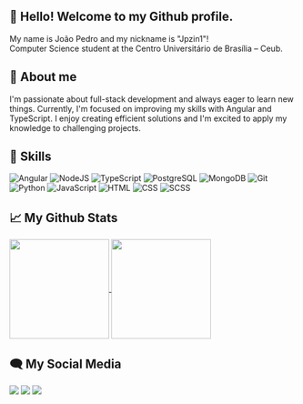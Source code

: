 ## 👋 Hello! Welcome to my Github profile.
 My name is João Pedro and my nickname is "Jpzin1"! <br>
 Computer Science student at the Centro Universitário de Brasília – Ceub.

## 🚀 About me 

I'm passionate about full-stack development and always eager to learn new things. Currently, I'm focused on improving my skills with Angular and TypeScript. I enjoy creating efficient solutions and I'm excited to apply my knowledge to challenging projects.

## 🧠 Skills

![Angular](https://img.shields.io/badge/angular-DD0031?style=for-the-badge&logo=angular&logoColor=white) ![NodeJS](https://img.shields.io/badge/node.js-6DA55F?style=for-the-badge&logo=node.js&logoColor=white) ![TypeScript](https://img.shields.io/badge/typescript-3178c6?style=for-the-badge&logo=typescript&logoColor=white)  ![PostgreSQL](https://img.shields.io/badge/postgreSQL-023e8a.svg?style=for-the-badge&logo=postgresql&logoColor=white) ![MongoDB](https://img.shields.io/badge/MongoDB-4EA94B.svg?style=for-the-badge&logo=mongodb&logoColor=white) ![Git](https://img.shields.io/badge/Git-f1502f.svg?style=for-the-badge&logo=git&logoColor=white) ![Python](https://img.shields.io/badge/python-3776AB?style=for-the-badge&logo=python&logoColor=white) ![JavaScript](https://img.shields.io/badge/javascript-F7DF1E?style=for-the-badge&logo=javascript&logoColor=black) ![HTML](https://img.shields.io/badge/html-E34F26?style=for-the-badge&logo=html5&logoColor=white) ![CSS](https://img.shields.io/badge/css-1572B6?style=for-the-badge&logo=css3&logoColor=white) ![SCSS](https://img.shields.io/badge/scss-CC6699?style=for-the-badge&logo=sass&logoColor=white)






## 📈 My Github Stats

<div>
<a href="https://github.com/anuraghazra/github-readme-stats">
  <img height=175 align="center" src="https://github-readme-stats.vercel.app/api?username=Jpzin1&show_icons=true&theme=transparent&count_private=true&hide=stars"/>
</a>
<a href="https://github.com/anuraghazra/convoychat">
  <img height=175 align="center" src="https://github-readme-stats.vercel.app/api/top-langs?username=Jpzin1&theme=transparent&size_weight=1&count_weight=1&layout=compact&langs_count=6&card_width=320" />
</a>
</div>

## 🗨 My Social Media

<div> 
  <a href="https://instagram.com/joaopedrocostaaaa" target="_blank"><img src="https://img.shields.io/badge/-Instagram-%23E4405F?style=for-the-badge&logo=instagram&logoColor=white"></a>
  <a href="https://www.linkedin.com/in/joão-pedro-holanda-884973330/" target="_blank"><img src="https://img.shields.io/badge/-LinkedIn-%230077B5?style=for-the-badge&logo=linkedin&logoColor=white"></a> 
  <a href = "mailto:joaocostadf5@gmail.com" target="_blank"><img src="https://img.shields.io/badge/-joaocostadf5@gmail.com-%23333?style=for-the-badge&logo=gmail&logoColor=white"></a>
 
</div>
